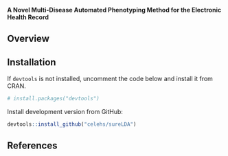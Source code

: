 **A Novel Multi-Disease Automated Phenotyping Method for the Electronic Health Record**

## Overview

## Installation

If `devtools` is not installed, uncomment the code below and install it from CRAN.

``` r
# install.packages("devtools")
```

Install development version from GitHub:

``` r
devtools::install_github("celehs/sureLDA")
```

## References
